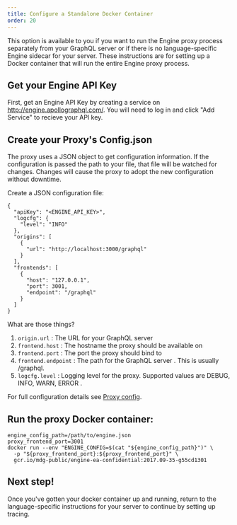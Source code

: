 ```yaml
---
title: Configure a Standalone Docker Container
order: 20
---
```


This option is available to you if you want to run the Engine proxy process separately from your GraphQL server or if there is no language-specific Engine sidecar for your server. These instructions are for setting up a Docker container that will run the entire Engine proxy process.

## Get your Engine API Key
First, get an Engine API Key by creating a service on http://engine.apollographql.com/. You will need to log in and click "Add Service" to recieve your API key.

## Create your Proxy's Config.json
The proxy uses a JSON object to get configuration information. If the configuration is passed the path to your file, that file will be watched for changes. Changes will cause the proxy to adopt the new configuration without downtime.

Create a JSON configuration file:

```
{
  "apiKey": "<ENGINE_API_KEY>",
  "logcfg": {
    "level": "INFO"
  },
  "origins": [
    {
      "url": "http://localhost:3000/graphql"
    }
  ],
  "frontends": [
    {
      "host": "127.0.0.1",
      "port": 3001,
      "endpoint": "/graphql"
    }
  ]
}
```

What are those things?
1. `origin.url` : The URL for your GraphQL server
2. `frontend.host` : The hostname the proxy should be available on
3. `frontend.port` : The port the proxy should bind to
4. `frontend.endpoint` : The path for the GraphQL server . This is usually /graphql.
5. `logcfg.level` : Logging level for the proxy. Supported values are DEBUG, INFO, WARN, ERROR .

For full configuration details see [Proxy config](/proto-doc.html).

## Run the proxy Docker container:

```
engine_config_path=/path/to/engine.json
proxy_frontend_port=3001
docker run --env "ENGINE_CONFIG=$(cat "${engine_config_path}")" \
  -p "${proxy_frontend_port}:${proxy_frontend_port}" \
  gcr.io/mdg-public/engine-ea-confidential:2017.09-35-g55cd1301
```


## Next step!
Once you've gotten your docker container up and running, return to the language-specific instructions for your server to continue by setting up tracing.
